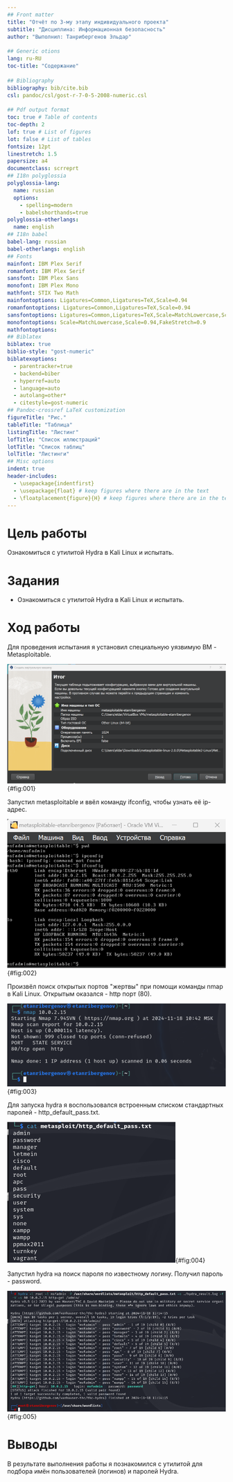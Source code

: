 ```yaml
---
## Front matter
title: "Отчёт по 3-му этапу индивидуального проекта"
subtitle: "Дисциплина: Информационная безопасность"
author: "Выполнил: Танрибергенов Эльдар"

## Generic otions
lang: ru-RU
toc-title: "Содержание"

## Bibliography
bibliography: bib/cite.bib
csl: pandoc/csl/gost-r-7-0-5-2008-numeric.csl

## Pdf output format
toc: true # Table of contents
toc-depth: 2
lof: true # List of figures
lot: false # List of tables
fontsize: 12pt
linestretch: 1.5
papersize: a4
documentclass: scrreprt
## I18n polyglossia
polyglossia-lang:
  name: russian
  options:
	- spelling=modern
	- babelshorthands=true
polyglossia-otherlangs:
  name: english
## I18n babel
babel-lang: russian
babel-otherlangs: english
## Fonts
mainfont: IBM Plex Serif
romanfont: IBM Plex Serif
sansfont: IBM Plex Sans
monofont: IBM Plex Mono
mathfont: STIX Two Math
mainfontoptions: Ligatures=Common,Ligatures=TeX,Scale=0.94
romanfontoptions: Ligatures=Common,Ligatures=TeX,Scale=0.94
sansfontoptions: Ligatures=Common,Ligatures=TeX,Scale=MatchLowercase,Scale=0.94
monofontoptions: Scale=MatchLowercase,Scale=0.94,FakeStretch=0.9
mathfontoptions:
## Biblatex
biblatex: true
biblio-style: "gost-numeric"
biblatexoptions:
  - parentracker=true
  - backend=biber
  - hyperref=auto
  - language=auto
  - autolang=other*
  - citestyle=gost-numeric
## Pandoc-crossref LaTeX customization
figureTitle: "Рис."
tableTitle: "Таблица"
listingTitle: "Листинг"
lofTitle: "Список иллюстраций"
lotTitle: "Список таблиц"
lolTitle: "Листинги"
## Misc options
indent: true
header-includes:
  - \usepackage{indentfirst}
  - \usepackage{float} # keep figures where there are in the text
  - \floatplacement{figure}{H} # keep figures where there are in the text
---
```


# Цель работы

 Ознакомиться с утилитой Hydra в Kali Linux и испытать. 

# Задания

- Ознакомиться с утилитой Hydra в Kali Linux и испытать.


# Ход работы

Для проведения испытания я установил специальную уязвимую ВМ - Metasploitable.

![Создание ВМ metasploitable](../images/1.png){#fig:001}

Запустил metasploitable и ввёл команду ifconfig, чтобы узнать её ip-адрес.

![Выяснение IP-адреса ВМ metasploitable](../images/2.png){#fig:002}

Произвёл поиск открытых портов "жертвы" при помощи команды nmap в Kali Linux. Открытым  оказался - http порт (80).

![Поиск открытых портов у хоста с введённым ip-адресом в Kali Linux](../images/3.png){#fig:003}

Для запуска hydra я воспользовался встроенным списком стандартных паролей - http_default_pass.txt.

![Содержимое встроенного списка http_default_pass.txt](../images/4.png){#fig:004}

Запустил hydra на поиск пароля по известному логину. Получил пароль - password.

![Результат](../images/5.png){#fig:005}




# Выводы

 В результате выполнения работы я познакомился с утилитой для подбора имён пользователей (логинов) и паролей Hydra.

